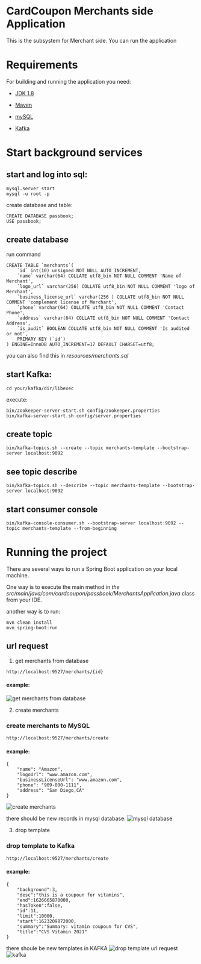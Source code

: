 # CardCoupon Merchants side Application
This is the subsystem for Merchant side.
You can run the application

# Requirements
For building and running the application you need:

- <a href="https://www.oracle.com/java/technologies/javase/javase-jdk8-downloads.html">JDK 1.8</a>

- <a href="https://maven.apache.org/">Maven</a>

- <a href="https://dev.mysql.com/downloads/installer/">mySQL</a>

- <a href="https://kafka.apache.org/downloads">Kafka</a>

# Start background services
## start and log into sql:
```
mysql.server start
mysql -u root -p
```
create database and table:
```
CREATE DATABASE passbook;
USE passbook;
```
## create database
run command
```
CREATE TABLE `merchants`(
    `id` int(10) unsigned NOT NULL AUTO_INCREMENT,
    `name` varchar(64) COLLATE utf8_bin NOT NULL COMMENT 'Name of Merchant',
    `logo_url` varchar(256) COLLATE utf8_bin NOT NULL COMMENT 'logo of Merchant',
    `business_license_url` varchar(256 ) COLLATE utf8_bin NOT NULL COMMENT 'complement license of Merchant',
    `phone` varchar(64) COLLATE utf8_bin NOT NULL COMMENT 'Contact Phone',
    `address` varchar(64) COLLATE utf8_bin NOT NULL COMMENT 'Contact Address',
    `is_audit` BOOLEAN COLLATE utf8_bin NOT NULL COMMENT 'Is audited or not',
    PRIMARY KEY (`id`)
) ENGINE=InnoDB AUTO_INCREMENT=17 DEFAULT CHARSET=utf8;
```
you can also find this in *resources/merchants.sql*

## start Kafka:
```cd your/kafka/dir/libexec```

execute:
```
bin/zookeeper-server-start.sh config/zookeeper.properties
bin/kafka-server-start.sh config/server.properties
```

## create topic
```
bin/kafka-topics.sh --create --topic merchants-template --bootstrap-server localhost:9092
```

## see topic describe
```
bin/kafka-topics.sh --describe --topic merchants-template --bootstrap-server localhost:9092
```

## start consumer console
```
bin/kafka-console-consumer.sh --bootstrap-server localhost:9092 --topic merchants-template --from-beginning
```

# Running the project
There are several ways to run a Spring Boot application on your local machine.

One way is to execute the main method in
*the src/main/java/com/cardcoupon/passbook/MerchantsApplication.java*
class from your IDE.

another way is to run:
```
mvn clean install
mvn spring-boot:run
```

## url request
1. get merchants from database
```
http://localhost:9527/merchants/{id}
```
#### example:
![get merchants from database](static/img_2.png)


2. create merchants
### create merchants to MySQL
```
http://localhost:9527/merchants/create
```
#### example:
```
{
    "name": "Amazon",
    "logoUrl": "www.amazon.com",
    "businessLicenseUrl": "www.amazon.com",
    "phone": "909-000-1111",
    "address": "San Diego,CA"
}
```
![create merchants](static/img_3.png)

there should be new records in mysql database.
![mysql database](static/img_4.png)

3. drop template
### drop template to Kafka
```
http://localhost:9527/merchants/create
```
#### example:
```
{
    "background":3,
    "desc":"this is a coupoun for vitamins",
    "end":1626665870000,
    "hasToken":false,
    "id":11,
    "limit":10000,
    "start":1623209872000,
    "summary":"Summary: vitamin coupoun for CVS",
    "title":"CVS Vitamin 2021"
}
```
there shoule be new templates in KAFKA
![drop template url request](static/img_6.png)
![kafka](static/img_5.png)
